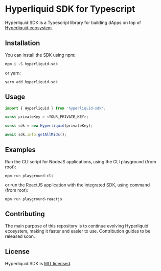 # Hyperliquid SDK for Typescript
Hyperliquid SDK is a Typescript library for building dApps on top of [Hyperliquid ecosystem](https://hyperliquid.gitbook.io/hyperliquid-docs/for-developers/api).

## Installation
You can install the SDK using npm:
```
npm i -S hyperliquid-sdk
```
or yarn:
```
yarn add hyperliquid-sdk
```
## Usage
```typescript
import { Hyperliquid } from 'hyperliquid-sdk';

const privateKey = <YOUR_PRIVATE_KEY>;

const sdk = new Hyperliquid(privateKey);

await sdk.info.getAllMids();
```

## Examples
Run the CLI script for NodeJS applications, using the CLI playground (from root):
```
npm run playground-cli
```
or run the ReactJS application with the integrated SDK, using command (from root):
```
npm run playground-reactjs
```

## Contributing
The main purpose of this repository is to continue evolving Hyperliquid ecosystem, making it faster and easier to use. Contribution guides to be released soon.

## License
Hyperliquid SDK is [MIT licensed](./../../LICENSE).
